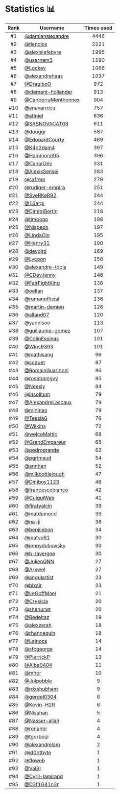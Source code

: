 # Statistics 📊

|Rank|Username|Times used|
:--------:|--------|:--------:|
|#1|[@damienalexandre](https://github.com/damienalexandre)|4446|
|#2|[@tlenclos](https://github.com/tlenclos)|2221|
|#3|[@alexislefebvre](https://github.com/alexislefebvre)|1995|
|#4|[@usernam3](https://github.com/usernam3)|1190|
|#5|[@Lockev](https://github.com/Lockev)|1066|
|#6|[@alexandrehaas](https://github.com/alexandrehaas)|1037|
|#7|[@DragiboO](https://github.com/DragiboO)|972|
|#8|[@clement-hollander](https://github.com/clement-hollander)|913|
|#9|[@CanberraMenthonnex](https://github.com/CanberraMenthonnex)|904|
|#10|[@enavarrocu](https://github.com/enavarrocu)|757|
|#11|[@afiniel](https://github.com/afiniel)|636|
|#12|[@SASNOVACAT08](https://github.com/SASNOVACAT08)|611|
|#13|[@douggr](https://github.com/douggr)|587|
|#14|[@EdouardCourty](https://github.com/EdouardCourty)|469|
|#15|[@K4n3dam4](https://github.com/K4n3dam4)|397|
|#16|[@Hammond95](https://github.com/Hammond95)|396|
|#17|[@CanarDev](https://github.com/CanarDev)|331|
|#18|[@AlexisSensei](https://github.com/AlexisSensei)|283|
|#19|[@safrem](https://github.com/safrem)|279|
|#20|[@rudiger-empira](https://github.com/rudiger-empira)|251|
|#21|[@SveRKeR92](https://github.com/SveRKeR92)|244|
|#22|[@16arpi](https://github.com/16arpi)|244|
|#23|[@DimitriBertin](https://github.com/DimitriBertin)|218|
|#24|[@timoogo](https://github.com/timoogo)|198|
|#25|[@Nispeon](https://github.com/Nispeon)|197|
|#26|[@LindaOjo](https://github.com/LindaOjo)|195|
|#27|[@Henry31](https://github.com/Henry31)|190|
|#28|[@devglrd](https://github.com/devglrd)|169|
|#29|[@Lycoon](https://github.com/Lycoon)|158|
|#30|[@alexandre-tobia](https://github.com/alexandre-tobia)|149|
|#31|[@CDevJenny](https://github.com/CDevJenny)|146|
|#32|[@FairFightKing](https://github.com/FairFightKing)|138|
|#33|[@oellan](https://github.com/oellan)|137|
|#34|[@romanofficial](https://github.com/romanofficial)|136|
|#35|[@martin-damien](https://github.com/martin-damien)|128|
|#36|[@alland07](https://github.com/alland07)|120|
|#37|[@yannisoo](https://github.com/yannisoo)|113|
|#38|[@guillaume-gomez](https://github.com/guillaume-gomez)|107|
|#39|[@ColinEspinas](https://github.com/ColinEspinas)|101|
|#40|[@Wins9393](https://github.com/Wins9393)|101|
|#41|[@mathisang](https://github.com/mathisang)|96|
|#42|[@ccauet](https://github.com/ccauet)|87|
|#43|[@RomainGuarinoni](https://github.com/RomainGuarinoni)|86|
|#44|[@rosatuongvy](https://github.com/rosatuongvy)|85|
|#45|[@Neexly](https://github.com/Neexly)|84|
|#46|[@insolitum](https://github.com/insolitum)|79|
|#47|[@AlexandreLascaux](https://github.com/AlexandreLascaux)|79|
|#48|[@mininao](https://github.com/mininao)|79|
|#49|[@TessiaG](https://github.com/TessiaG)|76|
|#50|[@Wilkins](https://github.com/Wilkins)|72|
|#51|[@welcoMattic](https://github.com/welcoMattic)|68|
|#52|[@GrandEmpereur](https://github.com/GrandEmpereur)|65|
|#53|[@pedrogrande](https://github.com/pedrogrande)|62|
|#54|[@pgrimaud](https://github.com/pgrimaud)|54|
|#55|[@annhan](https://github.com/annhan)|52|
|#56|[@milkbottlelough](https://github.com/milkbottlelough)|47|
|#57|[@Diniboy1123](https://github.com/Diniboy1123)|46|
|#58|[@francescobianco](https://github.com/francescobianco)|42|
|#59|[@GuiguiWeb](https://github.com/GuiguiWeb)|41|
|#60|[@firatyalcin](https://github.com/firatyalcin)|39|
|#61|[@matdumond](https://github.com/matdumond)|39|
|#62|[@na-ji](https://github.com/na-ji)|38|
|#63|[@benjilebon](https://github.com/benjilebon)|34|
|#64|[@matyo91](https://github.com/matyo91)|30|
|#65|[@jonnydubowsky](https://github.com/jonnydubowsky)|30|
|#66|[@h-lavergne](https://github.com/h-lavergne)|30|
|#67|[@JulienQNN](https://github.com/JulienQNN)|27|
|#68|[@Arxwel](https://github.com/Arxwel)|27|
|#69|[@angulartist](https://github.com/angulartist)|23|
|#70|[@hixair](https://github.com/hixair)|23|
|#71|[@LeGoffMael](https://github.com/LeGoffMael)|21|
|#72|[@Crysicia](https://github.com/Crysicia)|20|
|#73|[@shanurwt](https://github.com/shanurwt)|20|
|#74|[@Redeltaz](https://github.com/Redeltaz)|19|
|#75|[@alexzerah](https://github.com/alexzerah)|18|
|#76|[@rhannequin](https://github.com/rhannequin)|18|
|#77|[@Lainocs](https://github.com/Lainocs)|14|
|#78|[@sfcgeorge](https://github.com/sfcgeorge)|14|
|#79|[@PierrickP](https://github.com/PierrickP)|13|
|#80|[@Alba0404](https://github.com/Alba0404)|11|
|#81|[@mhor](https://github.com/mhor)|10|
|#82|[@Julpebble](https://github.com/Julpebble)|9|
|#83|[@rdxshubham](https://github.com/rdxshubham)|9|
|#84|[@gergel0304](https://github.com/gergel0304)|8|
|#85|[@Kevin-H2R](https://github.com/Kevin-H2R)|6|
|#86|[@Nisshan](https://github.com/Nisshan)|5|
|#87|[@Nasser-allah](https://github.com/Nasser-allah)|4|
|#88|[@renanbr](https://github.com/renanbr)|4|
|#89|[@tgerboui](https://github.com/tgerboui)|4|
|#90|[@alexandrelam](https://github.com/alexandrelam)|2|
|#91|[@id0ntbyte](https://github.com/id0ntbyte)|1|
|#92|[@floweb](https://github.com/floweb)|1|
|#93|[@ValBl](https://github.com/ValBl)|1|
|#94|[@Cyril-lamirand](https://github.com/Cyril-lamirand)|1|
|#95|[@D3f1G41n3r](https://github.com/D3f1G41n3r)|1|
